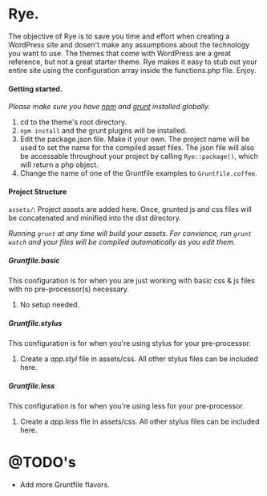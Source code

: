 # Rye.

The objective of Rye is to save you time and effort when creating a WordPress site and dosen't make any assumptions about the technology you want to use. The themes that come with WordPress are a great reference, but not a great starter theme. Rye makes it easy to stub out your entire site using the configuration array inside the functions.php file. Enjoy.

#### Getting started.

*Please make sure you have [npm](https://www.npmjs.org/) and [grunt](http://gruntjs.com/) installed globally.*

1. cd to the theme's root directory.
2. `npm install` and the grunt plugins will be installed.
3. Edit the package.json file. Make it your own. The project name will be used to set the name for the compiled asset files. The json file will also be accessable throughout your project by calling `Rye::package()`, which will return a php object.
4. Change the name of one of the Gruntfile examples to `Gruntfile.coffee`.

#### Project Structure

`assets/`: Project assets are added here. Once, grunted js and css files will be concatenated and minified into the dist directory.

_Running `grunt` at any time will build your assets. For convience, run `grunt watch` and your files will be compiled automatically as you edit them._

##### Gruntfile.basic

This configuration is for when you are just working with basic css & js files with no pre-processor(s) necessary.

1. No setup needed.

##### Gruntfile.stylus

This configuration is for when you're using stylus for your pre-processor.

1. Create a *app.styl* file in assets/css. All other stylus files can be included here.

##### Gruntfile.less

This configuration is for when you're using less for your pre-processor.

1. Create a *app.less* file in assets/css. All other stylus files can be included here.


# @TODO's

* Add more Gruntfile flavors.
